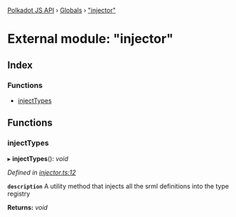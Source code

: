 [Polkadot JS API](../README.md) › [Globals](../globals.md) › ["injector"](_injector_.md)

# External module: "injector"

## Index

### Functions

* [injectTypes](_injector_.md#injecttypes)

## Functions

###  injectTypes

▸ **injectTypes**(): *void*

*Defined in [injector.ts:12](https://github.com/polkadot-js/api/blob/7143f5e643/packages/types/src/injector.ts#L12)*

**`description`** A utility method that injects all the srml definitions into the type registry

**Returns:** *void*
